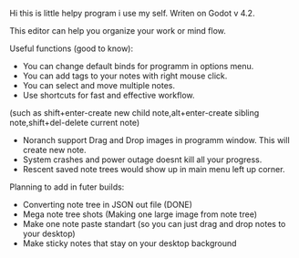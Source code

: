 Hi this is little helpy program i use my self. Writen on Godot v 4.2.

This editor can help you organize your work or mind flow.

Useful functions (good to know):
 - You can change default binds for programm in options menu.
 - You can add tags to your notes with right mouse click.
 - You can select and move multiple notes.
 - Use shortcuts for fast and effective workflow.

(such as shift+enter-create new child note,alt+enter-create sibling note,shift+del-delete current note)
 - Noranch support Drag and Drop images in programm window. This will create new note.
 - System crashes and power outage doesnt kill all your progress.
 - Rescent saved note trees would show up in main menu left up corner.

Planning to add in futer builds:
 - Converting note tree in JSON out file (DONE)
 - Mega note tree shots (Making one large image from note tree)
 - Make one note paste standart (so you can just drag and drop notes to your desktop)
 - Make sticky notes that stay on your desktop background
